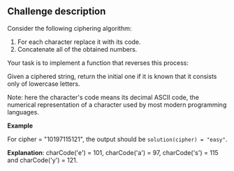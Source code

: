 ## Challenge description

Consider the following ciphering algorithm:

1. For each character replace it with its code.
2. Concatenate all of the obtained numbers.

Your task is to implement a function that reverses this process:

Given a ciphered string, return the initial one if it is known that it consists only of lowercase letters.

Note: here the character's code means its decimal ASCII code, the numerical representation of a character used by most modern programming languages.

**Example**

For cipher = "10197115121", the output should be `solution(cipher) = "easy"`.

**Explanation**: charCode('e') = 101, charCode('a') = 97, charCode('s') = 115 and charCode('y') = 121.